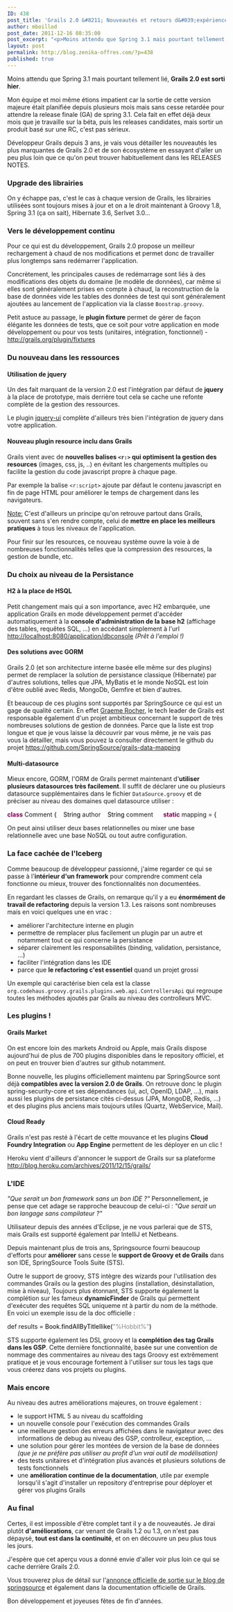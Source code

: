 ```yaml
---
ID: 438
post_title: 'Grails 2.0 &#8211; Nouveautés et retours d&#039;expériences'
author: mboillod
post_date: 2011-12-16 08:35:00
post_excerpt: "<p>Moins attendu que Spring 3.1 mais pourtant tellement lié, <strong>Grails 2.0 est sorti hier</strong>.</p> <p>Mon équipe et moi même étions impatient car la sortie de cette version majeure était planifiée depuis plusieurs mois mais sans cesse retardée pour attendre la release finale (GA) de spring 3.1. Cela fait en effet déjà deux mois que je travaille sur la béta, puis les releases candidates, mais sortir un produit basé sur une RC, c'est pas sérieux.</p> <p>Développeur Grails depuis 3 ans, je vais vous détailler les nouveautés les plus marquantes de Grails 2.0 et de son écosystème en essayant d'aller un peu plus loin que ce qu'on peut trouver habituellement dans les RELEASES NOTES.</p>"
layout: post
permalink: http://blog.zenika-offres.com/?p=438
published: true
---
```

<p>Moins attendu que Spring 3.1 mais pourtant tellement lié, <strong>Grails 2.0 est sorti hier</strong>.</p> <p>Mon équipe et moi même étions impatient car la sortie de cette version majeure était planifiée depuis plusieurs mois mais sans cesse retardée pour attendre la release finale (GA) de spring 3.1. Cela fait en effet déjà deux mois que je travaille sur la béta, puis les releases candidates, mais sortir un produit basé sur une RC, c'est pas sérieux.</p> <p>Développeur Grails depuis 3 ans, je vais vous détailler les nouveautés les plus marquantes de Grails 2.0 et de son écosystème en essayant d'aller un peu plus loin que ce qu'on peut trouver habituellement dans les RELEASES NOTES.</p>
<!--more-->
<h3>Upgrade des librairies</h3> <p>On y échappe pas, c'est le cas à chaque version de Grails, les librairies utilisées sont toujours mises à jour et on a le droit maintenant à Groovy 1.8, Spring 3.1 (ça on sait), Hibernate 3.6, Serlvet 3.0...</p> <h3>Vers le développement continu</h3> <p>Pour ce qui est du développement, Grails 2.0 propose un meilleur rechargement à chaud de nos modifications et permet donc de travailler plus longtemps sans redémarrer l'application.</p> <p>Concrètement, les principales causes de redémarrage sont liés à des modifications des objets du domaine (le modèle de données), car même si elles sont généralement prises en compte à chaud, la reconstruction de la base de données vide les tables des données de test qui sont généralement ajoutées au lancement de l'application via la classe <code>Boostrap.groovy</code>.</p> <p>Petit astuce au passage, le <strong>plugin fixture</strong> permet de gérer de façon élégante les données de tests, que ce soit pour votre application en mode développement ou pour vos tests (unitaires, intégration, fonctionnel) - <a href="http://grails.org/plugin/fixtures" title="http://grails.org/plugin/fixtures">http://grails.org/plugin/fixtures</a></p> <h3>Du nouveau dans les ressources</h3> <h4>Utilisation de jquery</h4> <p>Un des fait marquant de la version 2.0 est l'intégration par défaut de <strong>jquery</strong> à la place de prototype, mais derrière tout cela se cache une refonte complète de la gestion des ressources.</p> <p>Le plugin <a href="http://grails.org/plugin/jquery-ui">jquery-ui</a> complète d'ailleurs très bien l'intégration de jquery dans votre application.</p> <h4>Nouveau plugin resource inclu dans Grails</h4> <p>Grails vient avec de <strong>nouvelles balises <code>&lt;r:&gt;</code> qui optimisent la gestion des resources</strong> (images, css, js, ..) en évitant les chargements multiples ou facilite la gestion du code javascript propre à chaque page.</p> <p>Par exemple la balise <code>&lt;r:script&gt;</code> ajoute par défaut le contenu javascript en fin de page HTML pour améliorer le temps de chargement dans les navigateurs.</p> <p><ins>Note:</ins> C'est d'ailleurs un principe qu'on retrouve partout dans Grails, souvent sans s'en rendre compte, celui de <strong>mettre en place les meilleurs pratiques</strong> à tous les niveaux de l'application.</p> <p>Pour finir sur les resources, ce nouveau système ouvre la voie à de nombreuses fonctionnalités telles que la compression des resources, la gestion de bundle, etc.</p> <h3>Du choix au niveau de la Persistance</h3> <h4>H2 à la place de HSQL</h4> <p>Petit changement mais qui a son importance, avec H2 embarquée, une application Grails en mode développement permet d'accéder automatiquement à la <strong>console d'administration de la base h2</strong> (affichage des tables, requêtes SQL, ...) en accédant simplement à l'url <a href="http://localhost:8080/application/dbconsole">http://localhost:8080/application/dbconsole</a>   <em>(Prêt à l'emploi !)</em></p> <h4>Des solutions avec GORM</h4> <p>Grails 2.0 (et son architecture interne basée elle même sur des plugins) permet de remplacer la solution de persistance classique (Hibernate) par d'autres solutions, telles que JPA, MyBatis et le monde NoSQL est loin d'être oublié avec Redis, MongoDb, Gemfire et bien d'autres.</p> <p>Et beaucoup de ces plugins sont supportés par SpringSource ce qui est un gage de qualité certain. En effet <a href="http://graemerocher.blogspot.com/">Graeme Rocher</a>, le tech leader de Grails est responsable également d'un projet ambitieux concernant le support de très nombreuses solutions de gestion de données. Parce que la liste est trop longue et que je vous laisse la découvrir par vous même, je ne vais pas vous la détailler, mais vous pouvez la consulter directement le github du projet <a href="https://github.com/SpringSource/grails-data-mapping">https://github.com/SpringSource/grails-data-mapping</a></p> <h4>Multi-datasource</h4> <p>Mieux encore, GORM, l'ORM de Grails permet maintenant d'<strong>utiliser plusieurs datasources très facilement</strong>. Il suffit de déclarer une ou plusieurs datasource supplémentaires dans le fichier <code>DataSource.groovy</code> et de préciser au niveau des domaines quel datasource utiliser&nbsp;:</p> <pre class="java code java" style="font-family:inherit"><span style="color: #7F0055; font-weight: bold;">class</span> Comment <span style="color: #000000;">&#123;</span>    <span style="color: #000000;">String</span> author    <span style="color: #000000;">String</span> comment &nbsp;    <span style="color: #7F0055; font-weight: bold;">static</span> mapping = <span style="color: #000000;">&#123;</span>       datasource <span style="color: #888888;">'social'</span>    <span style="color: #000000;">&#125;</span> <span style="color: #000000;">&#125;</span></pre> <p>On peut ainsi utiliser deux bases relationnelles ou mixer une base relationnelle avec une base NoSQL ou tout autre configuration.</p> <h3>La face cachée de l'Iceberg</h3> <p>Comme beaucoup de développeur passionné, j'aime regarder ce qui se passe à l'<strong>intérieur d'un framework</strong> pour comprendre comment cela fonctionne ou mieux, trouver des fonctionnalités non documentées.</p> <p>En regardant les classes de Grails, on remarque qu'il y a eu <strong>énormément de travail de refactoring</strong> depuis la version 1.3. Les raisons sont nombreuses mais en voici quelques une en vrac&nbsp;:</p> <ul> <li>améliorer l'architecture interne en plugin</li> <li>permettre de remplacer plus facilement un plugin par un autre et notamment tout ce qui concerne la persistance</li> <li>séparer clairement les responsabilités (binding, validation, persistance, ...)</li> <li>faciliter l'intégration dans les IDE</li> <li>parce que <strong>le refactoring c'est essentiel</strong> quand un projet grossi</li> </ul> <p>Un exemple qui caractérise bien cela est la classe <code>org.codehaus.groovy.grails.plugins.web.api.ControllersApi</code> qui regroupe toutes les méthodes ajoutés par Grails au niveau des controlleurs MVC.</p> <h3>Les plugins&nbsp;!</h3> <h4>Grails Market</h4> <p>On est encore loin des markets Android ou Apple, mais Grails dispose aujourd'hui de plus de 700 plugins disponibles dans le repository officiel, et on peut en trouver bien d'autres sur github notamment.</p> <p>Bonne nouvelle, les plugins officiellement maintenu par SpringSource sont déjà <strong>compatibles avec la version 2.0 de Grails</strong>. On retrouve donc le plugin spring-security-core et ses dépendances (ui, acl, OpenID, LDAP, ...), mais aussi les plugins de persistance cités ci-dessus (JPA, MongoDB, Redis, ...) et des plugins plus anciens mais toujours utiles (Quartz, WebService, Mail).</p> <h4>Cloud Ready</h4> <p>Grails n'est pas resté à l'écart de cette mouvance et les plugins <strong>Cloud Foundry Integration</strong> ou <strong>App Engine</strong> permettent de les déployer en un clic&nbsp;!</p> <p>Heroku vient d'ailleurs d'annoncer le support de Grails sur sa plateforme <a href="http://blog.heroku.com/archives/2011/12/15/grails/">http://blog.heroku.com/archives/2011/12/15/grails/</a></p> <h3>L'IDE</h3> <p><em>"Que serait un bon framework sans un bon IDE ?"</em> Personnellement, je pense que cet adage se rapproche beaucoup de celui-ci&nbsp;: <em>"Que serait un bon langage sans compilateur ?"</em></p> <p>Utilisateur depuis des années d'Eclipse, je ne vous parlerai que de STS, mais Grails est supporté également par IntelliJ et Netbeans.</p> <p>Depuis maintenant plus de trois ans, Springsource fourni beaucoup d'efforts pour <strong>améliorer</strong> sans cesse le <strong>support de Groovy et de Grails</strong> dans son IDE, SpringSource Tools Suite (STS).</p> <p>Outre le support de groovy, STS intègre des wizards pour l'utilisation des commandes Grails ou la gestion des plugins (installation, désinstallation, mise à niveau), Toujours plus étonnant, STS supporte également la complétion sur les fameux <strong>dynamicFinder</strong> de Grails qui permettent d'exécuter des requêtes SQL uniqueme
nt à partir du nom de la méthode. En voici un exemple issu de la doc officielle&nbsp;:</p> <pre class="java code java" style="font-family:inherit">def results = <span style="color: #000000;">Book</span>.<span style="color: #000000;">findAllByTitleIlike</span><span style="color: #000000;">&#40;</span><span style="color: #888888;">&quot;%Hobbit%&quot;</span><span style="color: #000000;">&#41;</span></pre> <p>STS supporte également les DSL groovy et la <strong>complétion des tag Grails dans les GSP</strong>. Cette dernière fonctionnalité, basée sur une convention de nommage des commentaires au niveau des tags Groovy est extrêmement pratique et je vous encourage fortement à l'utiliser sur tous les tags que vous créerez dans vos projets ou plugins.</p> <h3>Mais encore</h3> <p>Au niveau des autres améliorations majeures, on trouve également&nbsp;:</p> <ul> <li>le support HTML 5 au niveau du scaffolding</li> <li>un nouvelle console pour l'exécution des commandes Grails</li> <li>une meilleure gestion des erreurs affichées dans le navigateur avec des informations de debug au niveau des GSP, controlleur, exception, ...</li> <li>une solution pour gérer les montées de version de la base de données <em>(que je ne préfère pas utiliser au profit d'un vrai outil de modélisation)</em></li> <li>des tests unitaires et d'intégration plus avancés et plusieurs solutions de tests fonctionnels</li> <li>une <strong>amélioration continue de la documentation</strong>, utile par exemple lorsqu'il s'agit d'installer un repository d'entreprise pour déployer et gérer vos plugins Grails</li> </ul> <h3>Au final</h3> <p>Certes, il est impossible d'être complet tant il y a de nouveautés. Je dirai plutôt <strong>d'améliorations</strong>, car venant de Grails 1.2 ou 1.3, on n'est pas dépaysé, <strong>tout est dans la continuité</strong>, et on en découvre un peu plus tous les jours.</p> <p>J'espère que cet aperçu vous a donné envie d'aller voir plus loin ce qui se cache derrière Grails 2.0.</p> <p>Vous trouverez plus de détail sur l'<a href="http://blog.springsource.org/2011/12/15/grails-2-0-released/">annonce officielle de sortie sur le blog de springsource</a> et également dans la documentation officielle de Grails.</p> <p>Bon développement et joyeuses fêtes de fin d'années.</p>